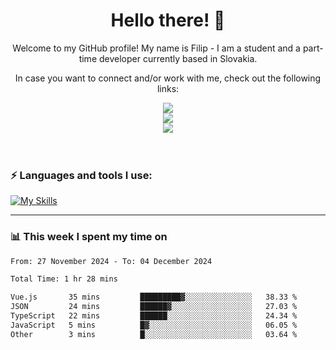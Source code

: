<h1 align="center">  Hello there! 👋</h1>

<p align="center">Welcome to my GitHub profile! My name is Filip - I am a student and a part-time developer currently based in Slovakia.</p>
<p align="center">In case you want to connect and/or work with me, check out the following links: </p>
<div align="center">
<a href="https://www.linkedin.com/in/filip-sipos-7566b5309/">
  <img src="https://img.shields.io/badge/LinkedIn-0077B5?style=for-the-badge&logo=linkedin&logoColor=white"></img>
</a>
</br>
<a href="https://filipsipos.netlify.app">
  <img src="https://img.shields.io/badge/website-000000?style=for-the-badge&logo=About.me&logoColor=white"></img>
</a>
</br>
<a href="mailto:filip.sipos@student.leaf.academy">
  <img src="https://img.shields.io/badge/Gmail-D14836?style=for-the-badge&logo=gmail&logoColor=white"></img>
</a>
</div>

</br>
</br>

### ⚡ Languages and tools I use:

[![My Skills](https://skillicons.dev/icons?i=html,css,tailwind,js,ts,vue,react,nodejs,firebase,azure,git,postman,figma&theme=dark)](https://skillicons.dev)

---

### 📊 This week I spent my time on</h3>

<!--START_SECTION:waka-->

```txt
From: 27 November 2024 - To: 04 December 2024

Total Time: 1 hr 28 mins

Vue.js       35 mins         █████████▓░░░░░░░░░░░░░░░   38.33 %
JSON         24 mins         ██████▓░░░░░░░░░░░░░░░░░░   27.03 %
TypeScript   22 mins         ██████░░░░░░░░░░░░░░░░░░░   24.34 %
JavaScript   5 mins          █▓░░░░░░░░░░░░░░░░░░░░░░░   06.05 %
Other        3 mins          █░░░░░░░░░░░░░░░░░░░░░░░░   03.64 %
```

<!--END_SECTION:waka-->
